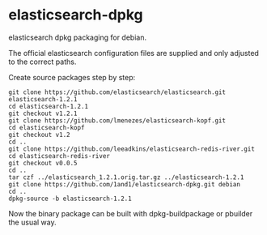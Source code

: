 elasticsearch-dpkg
==================

elasticsearch dpkg packaging for debian.

The official elasticsearch configuration files are supplied and only adjusted to the correct paths.

Create source packages step by step:

```
git clone https://github.com/elasticsearch/elasticsearch.git elasticsearch-1.2.1
cd elasticsearch-1.2.1
git checkout v1.2.1
git clone https://github.com/lmenezes/elasticsearch-kopf.git
cd elasticsearch-kopf
git checkout v1.2
cd ..
git clone https://github.com/leeadkins/elasticsearch-redis-river.git
cd elasticsearch-redis-river
git checkout v0.0.5
cd ..
tar czf ../elasticsearch_1.2.1.orig.tar.gz ../elasticsearch-1.2.1
git clone https://github.com/1and1/elasticsearch-dpkg.git debian
cd ..
dpkg-source -b elasticsearch-1.2.1
```

Now the binary package can be built with dpkg-buildpackage or pbuilder the usual way.
